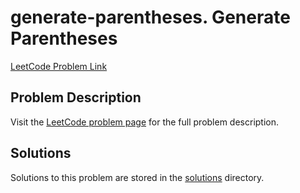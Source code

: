 # generate-parentheses. Generate Parentheses

[LeetCode Problem Link](https://leetcode.com/problems/generate_parentheses/)

## Problem Description

Visit the [LeetCode problem page](https://leetcode.com/problems/generate_parentheses/) for the full problem description.

## Solutions

Solutions to this problem are stored in the [solutions](./solutions) directory.

